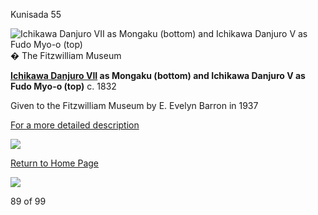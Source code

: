 Kunisada 55

![Ichikawa Danjuro VII as Mongaku (bottom) and Ichikawa Danjuro V as Fudo Myo-o (top)](kunisada/Part%20III/P.507-1937.jpg)
� The Fitzwilliam Museum

**[Ichikawa Danjuro VII](../Group8pt3.htm) as Mongaku (bottom) and Ichikawa Danjuro V as Fudo Myo-o (top)** c. 1832


Given to the Fitzwilliam Museum by E. Evelyn Barron in 1937

[For a more detailed description](../text507.htm)


[![](../backgrounds/back/backward.gif)](kunp508.htm)

[Return to Home Page](../texthomepage.htm)


[![](../backgrounds/back/forward.gif)](kunpt36162.htm)

89 of 99
